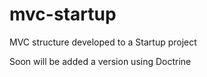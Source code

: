 # mvc-startup
MVC structure developed to a Startup project

Soon will be added a version using Doctrine
